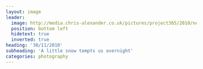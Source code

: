 ```yaml
---
layout: image
leader:
  image: http://media.chris-alexander.co.uk/pictures/project365/2010/nov/30/301110.jpg
  position: bottom left
  hidetext: true
  inverted: true
heading: '30/11/2010'
subheading: 'A little snow tempts us overnight'
categories: photography
---
```

